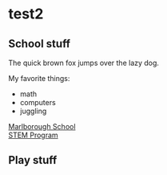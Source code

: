 # test2

## School stuff

The quick brown fox jumps over the lazy dog.

My favorite things:
- math
- computers
- juggling

[Marlborough School](http://marlborough.org)  
[STEM Program](http://stem.marlborough.org)


## Play stuff




